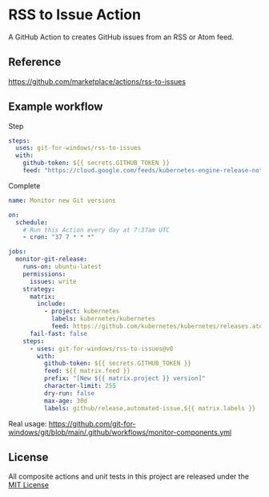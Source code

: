 # RSS to Issue Action

A GitHub Action to creates GitHub issues from an RSS or Atom feed.

## Reference

<https://github.com/marketplace/actions/rss-to-issues>

## Example workflow

Step

```yml
steps:
  uses: git-for-windows/rss-to-issues
  with:
    github-token: ${{ secrets.GITHUB_TOKEN }}
    feed: "https://cloud.google.com/feeds/kubernetes-engine-release-notes.xml"
```

Complete

```yml
name: Monitor new Git versions

on:
  schedule:
    # Run this Action every day at 7:37am UTC
    - cron: "37 7 * * *"

jobs:
  monitor-git-release:
    runs-on: ubuntu-latest
    permissions:
      issues: write
    strategy:
      matrix:
        include:
          - project: kubernetes
            labels: kubernetes/kubernetes
            feed: https://github.com/kubernetes/kubernetes/releases.atom
      fail-fast: false
    steps:
      - uses: git-for-windows/rss-to-issues@v0
        with:
          github-token: ${{ secrets.GITHUB_TOKEN }}
          feed: ${{ matrix.feed }}
          prefix: "[New ${{ matrix.project }} version]"
          character-limit: 255
          dry-run: false
          max-age: 30d
          labels: github/release,automated-issue,${{ matrix.labels }}
```

Real usage: <https://github.com/git-for-windows/git/blob/main/.github/workflows/monitor-components.yml>

## License

All composite actions and unit tests in this project are released under the [MIT License](../../LICENSE)
